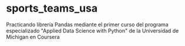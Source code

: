 # sports_teams_usa
Practicando librería Pandas mediante el primer curso del programa especializado "Applied Data Science with Python" de la Universidad de Michigan en Coursera
